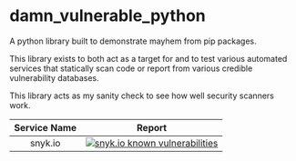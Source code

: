# damn_vulnerable_python

A python library built to demonstrate mayhem from pip packages.

This library exists to both act as a target for and to test various automated services that statically scan code or report from various credible vulnerability databases.

This library acts as my sanity check to see how well security scanners work.

| Service Name | Report |
|:---:|:---:|
| snyk.io | [![snyk.io known vulnerabilities](https://snyk.io//test/github/CodyKochmann/damn_vulnerable_python/badge.svg)](https://snyk.io//test/github/CodyKochmann/damn_vulnerable_python) |
